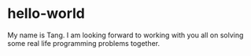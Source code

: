 # hello-world
 My name is Tang. I am looking forward to working with you all on solving some real life programming problems together. 
